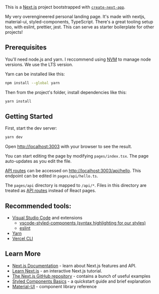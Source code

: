 This is a [Next.js](https://nextjs.org/) project bootstrapped with [`create-next-app`](https://github.com/vercel/next.js/tree/canary/packages/create-next-app).

My very overengineered personal landing page. It's made with nextjs, material-ui, styled-components, TypeScript. There's a great tooling setup too, with eslint, prettier, jest. This can serve as starter boilerplate for other projects!

## Prerequisites
You'll need node.js and yarn. I reccommend using [NVM](https://github.com/nvm-sh/nvm) to manage node versions. We use the LTS version.

Yarn can be installed like this:
```bash
npm install --global yarn
```

Then from the project's folder, install dependencies like this:
```bash
yarn install
```
## Getting Started

First, start the dev server:
```bash
yarn dev
```

Open [http://localhost:3003](http://localhost:3003) with your browser to see the result.

You can start editing the page by modifying `pages/index.tsx`. The page auto-updates as you edit the file.

[API routes](https://nextjs.org/docs/api-routes/introduction) can be accessed on [http://localhost:3003/api/hello](http://localhost:3003/api/hello). This endpoint can be edited in `pages/api/hello.ts`.

The `pages/api` directory is mapped to `/api/*`. Files in this directory are treated as [API routes](https://nextjs.org/docs/api-routes/introduction) instead of React pages.

## Recommended tools:
* [Visual Studio Code](https://code.visualstudio.com/) and extensions
    * [vscode-styled-components (syntax highlighting for our styles)](https://marketplace.visualstudio.com/items?itemName=jpoissonnier.vscode-styled-components)
    * [eslint](https://marketplace.visualstudio.com/items?itemName=dbaeumer.vscode-eslint)
* [Yarn](https://yarnpkg.com)
* [Vercel CLI](https://vercel.com/download)

## Learn More

- [Next.js Documentation](https://nextjs.org/docs) - learn about Next.js features and API.
- [Learn Next.js](https://nextjs.org/learn) - an interactive Next.js tutorial.
- [The Next.js GitHub repository](https://github.com/vercel/next.js/) - contains a bunch of useful examples
- [Styled Components Basics](https://styled-components.com/docs/basics) - a quickstart guide and brief explanation
- [Material-UI](https://material-ui.com) - component library reference